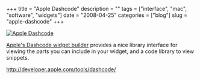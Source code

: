 +++
title = "Apple Dashcode"
description = ""
tags = ["interface", "mac", "software", "widgets"]
date = "2008-04-25"
categories = ["blog"]
slug = "apple-dashcode"
+++



<p><a href="http://www.flickr.com/photos/jibbajabba/2440900509/" title="Apple Dashcode by jibbajabba, on Flickr"><img src="//farm4.static.flickr.com/3077/2440900509_20a61efb02_b.jpg" alt="Apple Dashcode" class="notebook-image" /></a></p>
<p><a href="http://developer.apple.com/tools/dashcode/">Apple's Dashcode widget builder</a> provides a nice library interface for viewing the parts you can include in your widget, and a code library to view snippets.</p>

  <a href="http://developer.apple.com/tools/dashcode/">http://developer.apple.com/tools/dashcode/</a>

